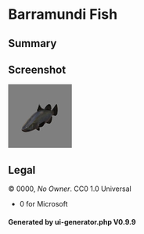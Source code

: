 # Barramundi Fish

## Summary

 

## Screenshot

![screenshot](screenshot/screenshot.jpg)

## Legal

&copy; 0000, _No Owner_. CC0 1.0 Universal

 - 0 for Microsoft

#### Generated by ui-generator.php V0.9.9